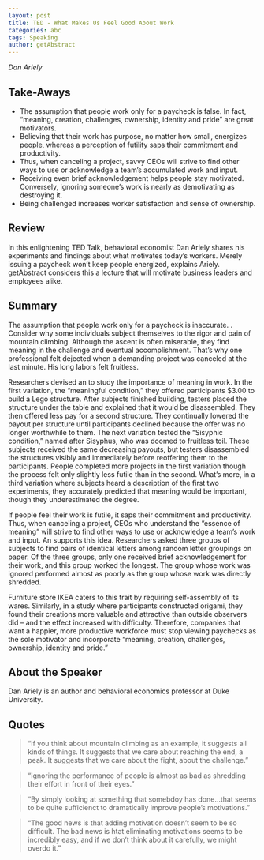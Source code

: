 ```yaml
---
layout: post
title: TED - What Makes Us Feel Good About Work
categories: abc
tags: Speaking
author: getAbstract
---
```


*Dan Ariely*

## Take-Aways

* The assumption that people work only for a paycheck is false. In fact, “meaning, creation, challenges, ownership, identity and pride” are great motivators.
* Believing that their work has purpose, no matter how small, energizes people, whereas a perception of futility saps their commitment and productivity.
* Thus, when canceling a project, savvy CEOs will strive to find other ways to use or acknowledge a team’s accumulated work and input.
* Receiving even brief acknowledgement helps people stay motivated. Conversely, ignoring someone’s work is nearly as demotivating as destroying it.
* Being challenged increases worker satisfaction and sense of ownership.

## Review

In this enlightening TED Talk, behavioral economist Dan Ariely shares his experiments and findings about what motivates today’s workers. Merely issuing a paycheck won’t keep people energized, explains Ariely. getAbstract considers this a lecture that will motivate business leaders and employees alike.

## Summary

The assumption that people work only for a paycheck is inaccurate. . Consider why some individuals subject themselves to the rigor and pain of mountain climbing. Although the ascent is often miserable, they find meaning in the challenge and eventual accomplishment. That’s why one professional felt dejected when a demanding project was canceled at the last minute. His long labors felt fruitless.

Researchers devised an to study the importance of meaning in work. In the first variation, the “meaningful condition,” they offered participants $3.00 to build a Lego structure. After subjects finished building, testers placed the structure under the table and explained that it would be disassembled. They then offered less pay for a second structure. They continually lowered the payout per structure until participants declined because the offer was no longer worthwhile to them. The next variation tested the “Sisyphic condition,” named after Sisyphus, who was doomed to fruitless toil. These subjects received the same decreasing payouts, but testers disassembled the structures visibly and
immediately before reoffering them to the participants. People completed more projects in the first variation though the process felt only slightly less futile than in the second. What’s more, in a third variation where subjects heard a description of the first two experiments, they accurately predicted that meaning would be important, though they underestimated the degree.

If people feel their work is futile, it saps their commitment and productivity. Thus, when canceling a project, CEOs who understand the “essence of meaning” will strive to find other ways to use or acknowledge a team’s work and input. An supports this idea. Researchers asked three groups of subjects to find pairs of identical letters among random letter groupings on paper. Of the three groups, only one received brief acknowledgement for their work, and this group worked the longest. The group whose work was ignored performed almost as poorly as the group whose work was directly shredded.

Furniture store IKEA caters to this trait by requiring self-assembly of its wares. Similarly, in a study where participants constructed origami, they found their creations more valuable and attractive than outside observers did – and the effect increased with difficulty. Therefore, companies that want a happier, more productive workforce must stop viewing paychecks as the sole motivator and incorporate “meaning, creation, challenges, ownership, identity and pride.”

## About the Speaker

Dan Ariely is an author and behavioral economics professor at Duke University.

## Quotes

> “If you think about mountain climbing as an example, it suggests all kinds of things. It suggests that we care about reaching the end, a peak. It suggests that we care about the fight, about the challenge.”

> “Ignoring the performance of people is almost as bad as shredding their effort in front of their eyes.”

> “By simply looking at something that somebdoy has done...that seems to be quite sufficienct to dramatically improve people’s motivations.”

> “The good news is that adding motivation doesn’t seem to be so difficult. The bad news is htat eliminating motivations seems to be incredibly easy, and if we don’t think about it carefully, we might overdo it.”
